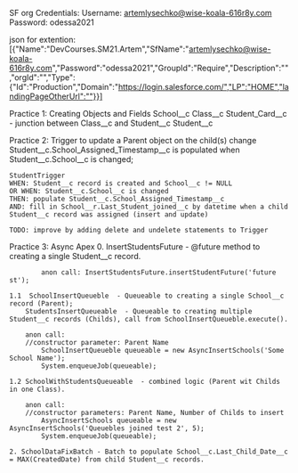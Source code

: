 SF org Credentials:
Username: artemlysechko@wise-koala-616r8y.com
Password: odessa2021

json for extention:
[{"Name":"DevCourses.SM21.Artem","SfName":"artemlysechko@wise-koala-616r8y.com","Password":"odessa2021","GroupId":"Require","Description":"","orgId":"","Type":{"Id":"Production","Domain":"https://login.salesforce.com/","LP":"HOME","landingPageOtherUrl":""}}]

Practice 1: 
    Creating Objects and Fields
     School__c
        Class__c
            Student_Card__c - junction between  Class__c and Student__c
        Student__c

Practice 2: Trigger to update a Parent object on the child(s) change
    Student__c.School_Assigned_Timestamp__c is populated when Student__c.School__c is changed;

    StudentTrigger
    WHEN: Student__c record is created and School__c != NULL
    OR WHEN: Student__c.School__c is changed 
    THEN: populate Student__c.School_Assigned_Timestamp__c
    AND: fill in School__r.Last_Student_joined__c by datetime when a child Student__c record was assigned (insert and update)

    TODO: improve by adding delete and undelete statements to Trigger

Practice 3: Async Apex
    0. InsertStudentsFuture  - @future method to creating a single Student__c record.

            anon call: InsertStudentsFuture.insertStudentFuture('future st');

    1.1  SchoolInsertQueueble  - Queueable to creating a single School__c record (Parent);
        StudentsInsertQueueable  - Queueable to creating multiple Student__c records (Childs), call from SchoolInsertQueueble.execute().

        anon call: 
        //constructor parameter: Parent Name
            SchoolInsertQueueble queueable = new AsyncInsertSchools('Some School Name');
            System.enqueueJob(queueable);

    1.2 SchoolWithStudentsQueueable  - combined logic (Parent wit Childs in one Class).

        anon call: 
        //constructor parameters: Parent Name, Number of Childs to insert 
            AsyncInsertSchools queueable = new AsyncInsertSchools('Queuebles joined test 2', 5);
            System.enqueueJob(queueable);

    2. SchoolDataFixBatch - Batch to populate School__c.Last_Child_Date__c = MAX(CreatedDate) from child Student__c records.
